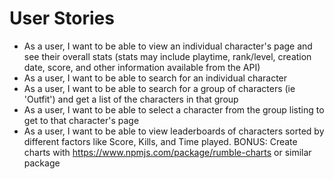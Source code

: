 # User Stories
* As a user, I want to be able to view an individual character's page and see their overall stats \(stats may include playtime, rank/level, creation date, score, and other information available from the API\)
* As a user, I want to be able to search for an individual character
* As a user, I want to be able to search for a group of characters \(ie 'Outfit'\) and get a list of the characters in that group
* As a user, I want to be able to select a character from the group listing to get to that character's page
* As a user, I want to be able to view leaderboards of characters sorted by different factors like Score, Kills, and Time played.
BONUS: Create charts with https://www.npmjs.com/package/rumble-charts or similar package
